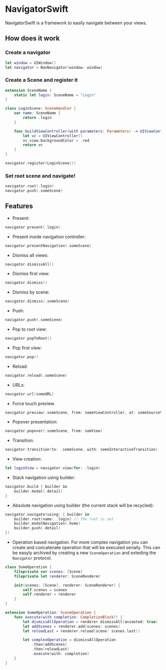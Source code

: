 # NavigatorSwift

NavigatorSwift is a framework to easily navigate between your views.

## How does it work

### Create a navigator
```swift
let window = UIWindow()
let navigator = NavNavigator(window: window)
```

### Create a Scene and register it
```swift
extension SceneName {
	static let login: SceneName = "Login"
}

class LoginScene: SceneHandler {
	var name: SceneName {
		return .login
	}

	func buildViewController(with parameters: Parameters) -> UIViewController {
		let vc = UIViewController()
		vc.view.backgroundColor = .red
		return vc
	}
}
```

```swift
navigator.register(LoginScene())
```

### Set root scene and navigate!
```swift
navigator.root(.login)
navigator.push(.someScene)
```

## Features

- Present:
```swift
navigator.present(.login)
```
- Present inside navigation controller:
```swift
navigator.presentNavigation(.someScene)
```
- Dismiss all views:
```swift
navigator.dismissAll()
```
- Dismiss first view:
```swift
navigator.dismiss()
```
- Dismiss by scene:
```swift
navigator.dismiss(.someScene)
```
- Push:
```swift
navigator.push(.someScene)
```
- Pop to root view:
```swift
navigator.popToRoot()
```
- Pop first view:
```swift
navigator.pop()
```
- Reload:
```swift
navigator.reload(.someScene)
```
- URLs:
```swift
navigator.url(someURL)
```
- Force touch preview.
```swift
navigator.preview(.someScene, from: someViewController, at: someSourceView)
```
- Popover presentation:
```swift
navigator.popover(.someScene, from: somView)
```
- Transition:
```swift
navigator.transition(to: .someScene, with: someInteractiveTransition)
```
- View creation:
```swift
let loginView = navigator.view(for: .login)
```
- Stack navigation using builder:
```swift
navigator.build { builder in
	builder.modal(.detail)
}
```
- Absolute navigation using builder (the current stack will be recycled):
```swift
navigator.navigate(using: { builder in
	builder.root(name: .login) // The root is set
	builder.modalNavigation(.home)
	builder.push(.detail)
})
```
- Operation based navigation. For more complex navigation you can create and concatenate operation that will be executed serially. This can be easyly archived by creating a new ```SceneOperation``` and exteding the ```Navigator``` protocol.

```swift
class SomeOperation {
	fileprivate var scenes: [Scene]
	fileprivate let renderer: SceneRenderer

	init(scenes: [Scene], renderer: SceneRenderer) {
		self.scenes = scenes
		self.renderer = renderer
	}
}

extension SomeOperation: SceneOperation {
	func execute(with completion: CompletionBlock?) {
		let dismissAllOperation = renderer.dismissAll(animated: true)
		let addScenes = renderer.add(scenes: scenes)
		let reloadLast = renderer.reload(scene: scenes.last!)

		let complexOperation = dismissAllOperation
			.then(addScenes)
			.then(reloadLast)
			.execute(with: completion)
	}
}
```
